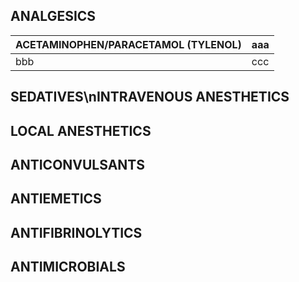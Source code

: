 ## ANALGESICS

| ACETAMINOPHEN/PARACETAMOL (TYLENOL) | aaa |
| ----------------------------------- | --- |
| bbb                                 | ccc |

###

## SEDATIVES\nINTRAVENOUS ANESTHETICS

## LOCAL ANESTHETICS

## ANTICONVULSANTS

## ANTIEMETICS

## ANTIFIBRINOLYTICS

## ANTIMICROBIALS